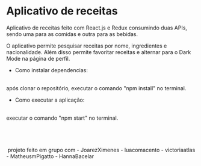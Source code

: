 <h1>Aplicativo de receitas</h1>
Aplicativo de receitas feito com React.js e Redux consumindo duas APIs, sendo uma para as comidas e outra para as bebidas.

O aplicativo permite pesquisar receitas por nome, ingredientes e nacionalidade. Além disso permite favoritar receitas e alternar para o Dark Mode na página de perfil.

- Como instalar dependencias:
<br>
    após clonar o repositório, executar o comando "npm install" no terminal.

- Como executar a aplicação:
<br>
    executar o comando "npm start" no terminal. 
    <br>
    <br>
    <br>
    <br>
    <br>
    
 <img src=''>
projeto feito em grupo com
    - JoarezXimenes
    - luacomacento
    - victoriaatlas
    - MatheusmPigatto
    - HannaBacelar 
    
    
